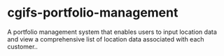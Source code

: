 # cgifs-portfolio-management
A portfolio management system that enables users to input location data and  view a comprehensive list of location data associated with each customer..
